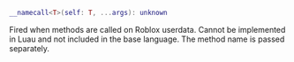 
```Lua
__namecall<T>(self: T, ...args): unknown
```
Fired when methods are called on Roblox userdata. Cannot be implemented in Luau and not included in the base language. The method name is passed separately.